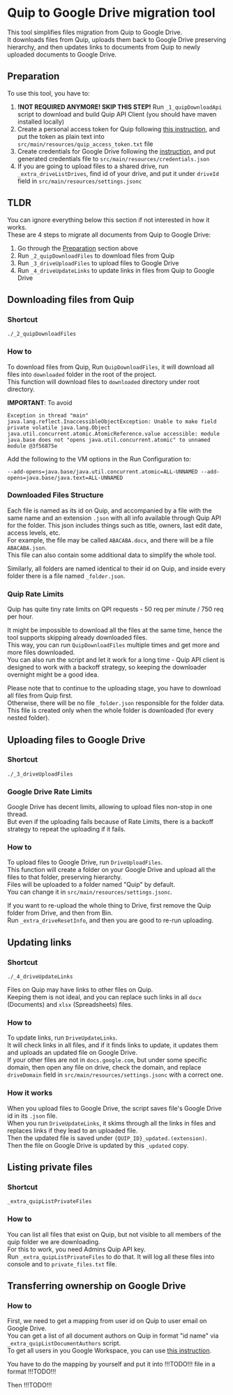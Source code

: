 # Quip to Google Drive migration tool

This tool simplifies files migration from Quip to Google Drive.  
It downloads files from Quip,
uploads them back to Google Drive preserving hierarchy,
and then updates links to documents from Quip to newly uploaded documents to Google Drive.

## Preparation

To use this tool, you have to:

1. **!NOT REQUIRED ANYMORE! SKIP THIS STEP!** Run `_1_quipDownloadApi` script to download and build Quip API Client (you
   should have maven installed locally)
2. Create a personal access token for Quip following [this instruction](https://quip.com/api/personal-token), and put
   the token as plain text into `src/main/resources/quip_access_token.txt` file
3. Create credentials for Google Drive following
   the [instruction](https://developers.google.com/drive/api/quickstart/java), and put generated credentials file
   to `src/main/resources/credentials.json`
4. If you are going to upload files to a shared drive, run `_extra_driveListDrives`, find id of your drive, and put it
   under `driveId` field in `src/main/resources/settings.jsonc`

## TLDR

You can ignore everything below this section if not interested in how it works.  
These are 4 steps to migrate all documents from Quip to Google Drive:

1. Go through the [Preparation](#preparation) section above
2. Run `_2_quipDownloadFiles` to download files from Quip
3. Run `_3_driveUploadFiles` to upload files to Google Drive
4. Run `_4_driveUpdateLinks` to update links in files from Quip to Google Drive

## Downloading files from Quip

### Shortcut

`./_2_quipDownloadFiles`

### How to

To download files from Quip, Run `QuipDownloadFiles`, it will download all files into `downloaded` folder in the root of
the project.  
This function will download files to `downloaded` directory under root directory.

**IMPORTANT**: To avoid

```
Exception in thread "main" java.lang.reflect.InaccessibleObjectException: Unable to make field private volatile java.lang.Object java.util.concurrent.atomic.AtomicReference.value accessible: module java.base does not "opens java.util.concurrent.atomic" to unnamed module @3f56875e
```

Add the following to the VM options in the Run Configuration to:

```
--add-opens=java.base/java.util.concurrent.atomic=ALL-UNNAMED --add-opens=java.base/java.text=ALL-UNNAMED
```

### Downloaded Files Structure

Each file is named as its id on Quip, and accompanied by a file with the same name and an extension `.json` with all
info available through Quip API for the folder. This json includes things such as title, owners, last edit date,
access levels, etc.  
For example, the file may be called `ABACABA.docx`, and there will be a file `ABACABA.json`.  
This file can also contain some additional data to simplify the whole tool.

Similarly, all folders are named identical to their id on Quip, and inside every folder there is a file
named `_folder.json`.

### Quip Rate Limits

Quip has quite tiny rate limits on QPI requests - 50 req per minute / 750 req per hour.

It might be impossible to download all the files at the same time, hence the tool supports skipping already downloaded
files.  
This way, you can run `QuipDownloadFiles` multiple times and get more and more files downloaded.  
You can also run the script and let it work for a long time - Quip API client is designed to work with a backoff
strategy, so keeping the downloader overnight might be a good idea.

Please note that to continue to the uploading stage, you have to download all files from Quip first.  
Otherwise, there will be no file `_folder.json` responsible for the folder data.  
This file is created only when the whole folder is downloaded (for every nested folder).

## Uploading files to Google Drive

### Shortcut

`./_3_driveUploadFiles`

### Google Drive Rate Limits

Google Drive has decent limits, allowing to upload files non-stop in one thread.  
But even if the uploading fails because of Rate Limits, there is a backoff strategy to repeat the uploading if it fails.

### How to

To upload files to Google Drive, run `DriveUploadFiles`.  
This function will create a folder on your Google Drive and upload all the files to that folder, preserving hierarchy.  
Files will be uploaded to a folder named "Quip" by default.  
You can change it in `src/main/resources/settings.jsonc`.

If you want to re-upload the whole thing to Drive, first remove the Quip folder from Drive, and then from Bin.  
Run `_extra_driveResetInfo`, and then you are good to re-run uploading.

## Updating links

### Shortcut

`./_4_driveUpdateLinks`

Files on Quip may have links to other files on Quip.  
Keeping them is not ideal, and you can replace such links in all `docx` (Documents) and `xlsx` (Spreadsheets) files.

### How to

To update links, run `DriveUpdateLinks`.  
It will check links in all files, and if it finds links to update, it updates them and uploads an updated file on Google
Drive.  
If your other files are not in `docs.google.com`, but under some specific domain, then open any file on drive, check the
domain, and replace `driveDomain` field in `src/main/resources/settings.jsonc` with a correct one.

### How it works

When you upload files to Google Drive, the script saves file's Google Drive id in its `.json` file.  
When you run `DriveUpdateLinks`, it skims through all the links in files and replaces links if they lead to an uploaded
file.  
Then the updated file is saved under `{QUIP_ID}_updated.(extension)`.  
Then the file on Google Drive is updated by this `_updated` copy.

## Listing private files

### Shortcut

`_extra_quipListPrivateFiles`

### How to

You can list all files that exist on Quip, but not visible to all members of the quip folder we are downloading.  
For this to work, you need Admins Quip API key.  
Run `_extra_quipListPrivateFiles` to do that. It will log all these files into console and to `private_files.txt` file.

## Transferring ownership on Google Drive

### How to

First, we need to get a mapping from user id on Quip to user email on Google Drive.  
You can get a list of all document authors on Quip in format "id name" via `_extra_quipListDocumentAuthors` script.  
To get all users in you Google Workspace, you can
use [this instruction](https://support.google.com/a/answer/7348070?hl=en).

You have to do the mapping by yourself and put it into !!!TODO!!! file in a format !!!TODO!!!

Then !!!TODO!!!
